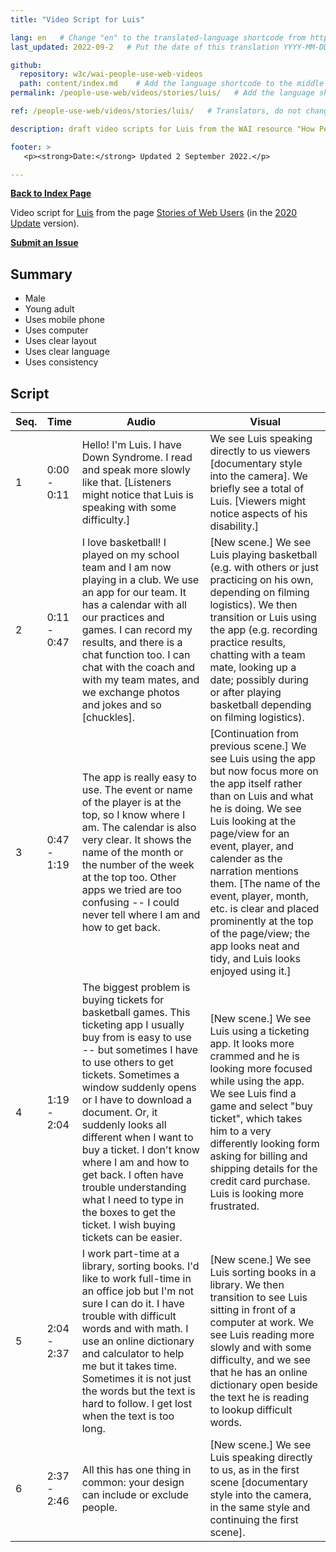 ```yaml
---
title: "Video Script for Luis"

lang: en   # Change "en" to the translated-language shortcode from https://www.iana.org/assignments/language-subtag-registry/language-subtag-registry
last_updated: 2022-09-2   # Put the date of this translation YYYY-MM-DD (with month in the middle)

github:
  repository: w3c/wai-people-use-web-videos
  path: content/index.md    # Add the language shortcode to the middle of the filename, for example: content/index.fr.md
permalink: /people-use-web/videos/stories/luis/   # Add the language shortcode to the end, with no slash at end, for example: /link/to/page/fr

ref: /people-use-web/videos/stories/luis/   # Translators, do not change this

description: draft video scripts for Luis from the WAI resource "How People with Disabilities Use the Web"

footer: >
   <p><strong>Date:</strong> Updated 2 September 2022.</p>

---
```


**[Back to Index Page](../../)**

Video script for [Luis](https://deploy-preview-113--wai-people-use-web.netlify.app/people-use-web/user-stories-five/) from the page [Stories of Web Users](https://deploy-preview-113--wai-people-use-web.netlify.app/people-use-web/user-stories/) (in the [2020 Update](https://github.com/w3c/wai-people-use-web/wiki/Persona-development) version).

**[Submit an Issue](https://github.com/w3c/wai-people-use-web-videos/issues/new?title=[Luis])**

## Summary

* Male
* Young adult
* Uses mobile phone
* Uses computer
* Uses clear layout
* Uses clear language
* Uses consistency

## Script

| Seq. | Time | Audio | Visual |
| --- | --- | --- | --- |
| 1 | 0:00 - 0:11 | Hello! I'm Luis. I have Down Syndrome. I read and speak more slowly like that. [Listeners might notice that Luis is speaking with some difficulty.] | We see Luis speaking directly to us viewers [documentary style into the camera]. We briefly see a total of Luis. [Viewers might notice aspects of his disability.] |
| 2 | 0:11 - 0:47 | I love basketball! I played on my school team and I am now playing in a club. We use an app for our team. It has a calendar with all our practices and games. I can record my results, and there is a chat function too. I can chat with the coach and with my team mates, and we exchange photos and jokes and so [chuckles]. | [New scene.] We see Luis playing basketball (e.g. with others or just practicing on his own, depending on filming logistics). We then transition or Luis using the app (e.g. recording practice results, chatting with a team mate, looking up a date; possibly during or after playing basketball depending on filming logistics). |
| 3 | 0:47 - 1:19 | The app is really easy to use. The event or name of the player is at the top, so I know where I am. The calendar is also very clear. It shows the name of the month or the number of the week at the top too. Other apps we tried are too confusing -- I could never tell where I am and how to get back. | [Continuation from previous scene.] We see Luis using the app but now focus more on the app itself rather than on Luis and what he is doing. We see Luis looking at the page/view for an event, player, and calender as the narration mentions them. [The name of the event, player, month, etc. is clear and placed prominently at the top of the page/view; the app looks neat and tidy, and Luis looks enjoyed using it.] |
| 4 | 1:19 - 2:04 | The biggest problem is buying tickets for basketball games. This ticketing app I usually buy from is easy to use -- but sometimes I have to use others to get tickets. Sometimes a window suddenly opens or I have to download a document. Or, it suddenly looks all different when I want to buy a ticket. I don't know where I am and how to get back. I often have trouble understanding what I need to type in the boxes to get the ticket. I wish buying tickets can be easier. | [New scene.] We see Luis using a ticketing app. It looks more crammed and he is looking more focused while using the app. We see Luis find a game and select "buy ticket", which takes him to a very differently looking form asking for billing and shipping details for the credit card purchase. Luis is looking more frustrated. |
| 5 | 2:04 - 2:37 | I work part-time at a library, sorting books. I'd like to work full-time in an office job but I'm not sure I can do it. I have trouble with difficult words and with math. I use an online dictionary and calculator to help me but it takes time. Sometimes it is not just the words but the text is hard to follow. I get lost when the text is too long. | [New scene.] We see Luis sorting books in a library. We then transition to see Luis sitting in front of a computer at work. We see Luis reading more slowly and with some difficulty, and we see that he has an online dictionary open beside the text he is reading to lookup difficult words. |
| 6 | 2:37 - 2:46 | All this has one thing in common: your design can include or exclude people. | [New scene.] We see Luis speaking directly to us, as in the first scene [documentary style into the camera, in the same style and continuing the first scene]. |
